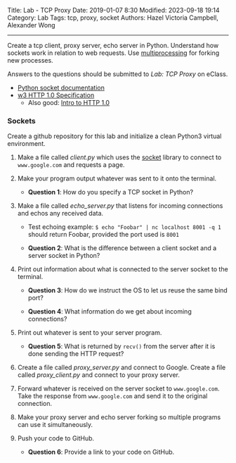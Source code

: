 Title: Lab - TCP Proxy
Date: 2019-01-07 8:30
Modified: 2023-09-18 19:14
Category: Lab
Tags: tcp, proxy, socket
Authors: Hazel Victoria Campbell, Alexander Wong

----

Create a tcp client, proxy server, echo server in Python. Understand how sockets work in relation to web requests. Use [multiprocessing](https://docs.python.org/3.4/library/multiprocessing.html?highlight=process) for forking new processes.

Answers to the questions should be submitted to *Lab: TCP Proxy* on eClass.

* [Python socket documentation](https://docs.python.org/3/library/socket.html)
* [w3 HTTP 1.0 Specification](https://www.w3.org/Protocols/HTTP/1.0/spec.html)
    * Also good: [Intro to HTTP 1.0](https://tecfa.unige.ch/moo/book2/node93.html)

### Sockets

Create a github repository for this lab and initialize a clean Python3 virtual environment.

1. Make a file called *client.py* which uses the [socket](https://docs.python.org/3/library/socket.html) library to connect to `www.google.com` and requests a page.

2. Make your program output whatever was sent to it onto the terminal.

    * **Question 1**: How do you specify a TCP socket in Python?

3. Make a file called *echo_server.py* that listens for incoming connections and echos any received data.

    * Test echoing example: `$ echo "Foobar" | nc localhost 8001 -q 1` should return Foobar, provided the port used is `8001`

    * **Question 2**: What is the difference between a client socket and a server socket in Python?

4. Print out information about what is connected to the server socket to the terminal.

    * **Question 3**: How do we instruct the OS to let us reuse the same bind port?

    * **Question 4**: What information do we get about incoming connections?

5. Print out whatever is sent to your server program.

    * **Question 5**: What is returned by `recv()` from the server after it is done sending the HTTP request?

6. Create a file called *proxy_server.py* and connect to Google. Create a file called *proxy_client.py* and connect to your proxy server.

7. Forward whatever is received on the server socket to `www.google.com`. Take the response from `www.google.com` and send it to the original connection.

8. Make your proxy server and echo server forking so multiple programs can use it simultaneously.

9. Push your code to GitHub.

    * **Question 6**: Provide a link to your code on GitHub.
